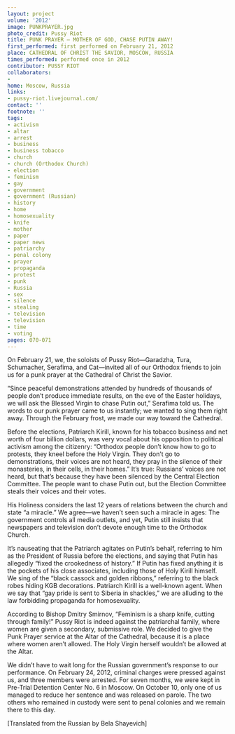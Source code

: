 ```yaml
---
layout: project
volume: '2012'
image: PUNKPRAYER.jpg
photo_credit: Pussy Riot
title: PUNK PRAYER — MOTHER OF GOD, CHASE PUTIN AWAY!
first_performed: first performed on February 21, 2012
place: CATHEDRAL OF CHRIST THE SAVIOR, MOSCOW, RUSSIA
times_performed: performed once in 2012
contributor: PUSSY RIOT
collaborators:
- 
home: Moscow, Russia
links:
- pussy-riot.livejournal.com/
contact: ''
footnote: ''
tags:
- activism
- altar
- arrest
- business
- business tobacco
- church
- church (Orthodox Church)
- election
- feminism
- gay
- government
- government (Russian)
- history
- home
- homosexuality
- knife
- mother
- paper
- paper news
- patriarchy
- penal colony
- prayer
- propaganda
- protest
- punk
- Russia
- sex
- silence
- stealing
- television
- television
- time
- voting
pages: 070-071
---
```


On February 21, we, the soloists of Pussy Riot—Garadzha, Tura, Schumacher, Serafima, and Cat—invited all of our Orthodox friends to join us for a punk prayer at the Cathedral of Christ the Savior.

“Since peaceful demonstrations attended by hundreds of thousands of people don’t produce immediate results, on the eve of the Easter holidays, we will ask the Blessed Virgin to chase Putin out,” Serafima told us. The words to our punk prayer came to us instantly; we wanted to sing them right away. Through the February frost, we made our way toward the Cathedral.

Before the elections, Patriarch Kirill, known for his tobacco business and net worth of four billion dollars, was very vocal about his opposition to political activism among the citizenry: “Orthodox people don’t know how to go to protests, they kneel before the Holy Virgin. They don’t go to demonstrations, their voices are not heard, they pray in the silence of their monasteries, in their cells, in their homes.” It’s true: Russians’ voices are not heard, but that’s because they have been silenced by the Central Election Committee. The people want to chase Putin out, but the Election Committee steals their voices and their votes.

His Holiness considers the last 12 years of relations between the church and state “a miracle.” We agree—we haven’t seen such a miracle in ages: The government controls all media outlets, and yet, Putin still insists that newspapers and television don’t devote enough time to the Orthodox Church.

It’s nauseating that the Patriarch agitates on Putin’s behalf, referring to him as the President of Russia before the elections, and saying that Putin has allegedly “fixed the crookedness of history.” If Putin has fixed anything it is the pockets of his close associates, including those of Holy Kirill himself. We sing of the “black cassock and golden ribbons,” referring to the black robes hiding KGB decorations. Patriarch Kirill is a well-known agent. When we say that “gay pride is sent to Siberia in shackles,” we are alluding to the law forbidding propaganda for homosexuality.

According to Bishop Dmitry Smirnov, “Feminism is a sharp knife, cutting through family!” Pussy Riot is indeed against the patriarchal family, where women are given a secondary, submissive role. We decided to give the Punk Prayer service at the Altar of the Cathedral, because it is a place where women aren’t allowed. The Holy Virgin herself wouldn’t be allowed at the Altar.

We didn’t have to wait long for the Russian government’s response to our performance. On February 24, 2012, criminal charges were pressed against us, and three members were arrested. For seven months, we were kept in Pre-Trial Detention Center No. 6 in Moscow. On October 10, only one of us managed to reduce her sentence and was released on parole. The two others who remained in custody were sent to penal colonies and we remain there to this day.

[Translated from the Russian by Bela Shayevich]
